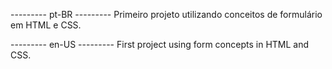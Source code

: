 --------- pt-BR ---------
Primeiro projeto utilizando conceitos de formulário em HTML e CSS.

--------- en-US ---------
First project using form concepts in HTML and CSS.
